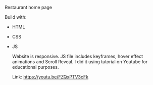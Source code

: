 Restaurant home page

  Build with: 

* HTML

* CSS

* JS

  Website is responsive. JS file includes keyframes, hover effect animations and Scroll Reveal. I did it using tutorial on Youtube for educational purposes. 

  Link: https://youtu.be/FZQxPTV3cFk


